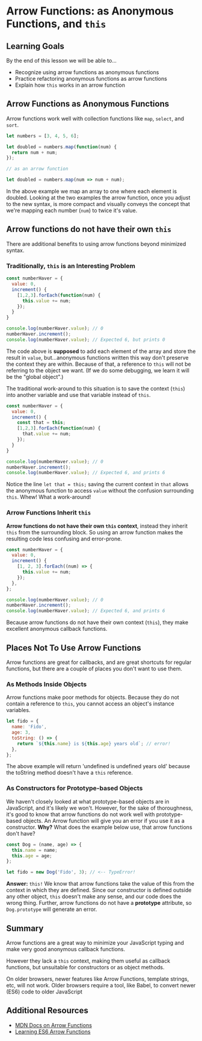 # Arrow Functions: as Anonymous Functions, and `this`

## Learning Goals

By the end of this lesson we will be able to...

- Recognize using arrow functions as anonymous functions
- Practice refactoring anonymous functions as arrow functions
- Explain how `this` works in an arrow function

## Arrow Functions as Anonymous Functions

Arrow functions work well with collection functions like `map`, `select`, and `sort`.

```javascript
let numbers = [3, 4, 5, 6];

let doubled = numbers.map(function(num) {
  return num + num;  
});

// as an arrow function

let doubled = numbers.map(num => num + num);
```

In the above example we map an array to one where each element is doubled.  Looking at the two examples the arrow function, once you adjust to the new syntax, is more compact and visually conveys the concept that we're mapping each number (`num`) to twice it's value.

## Arrow functions do not have their own `this`

There are additional benefits to using arrow functions beyond minimized syntax.  

### Traditionally, `this` is an Interesting Problem

```javascript
const numberHaver = {
  value: 0,
  increment() {
    [1,2,3].forEach(function(num) {
      this.value += num;
    });
  }
}

console.log(numberHaver.value); // 0
numberHaver.increment();
console.log(numberHaver.value); // Expected 6, but prints 0
```

The code above is **supposed** to add each element of the array and store the result in `value`, but...anonymous functions written this way don't preserve the context they are within. Because of that, a reference to `this` will not be referring to the object we want. (If we do some debugging, we learn it will be the "global object".)

The traditional work-around to this situation is to save the context (`this`) into another variable and use that variable instead of `this`.

```javascript
const numberHaver = {
  value: 0,
  increment() {
    const that = this;
    [1,2,3].forEach(function(num) {
      that.value += num;
    });
  }
}

console.log(numberHaver.value); // 0
numberHaver.increment();
console.log(numberHaver.value); // Expected 6, and prints 6
```

Notice the line `let that = this;`  saving the current context in `that` allows the anonymous function to access `value` without the confusion surrounding `this`. Whew!  What a work-around!

### Arrow Functions Inherit `this`

**Arrow functions do not have their own `this` context**, instead they inherit `this` from the surrounding block.  So using an arrow function makes the resulting code less confusing and error-prone.

```javascript
const numberHaver = {
  value: 0,
  increment() {
    [1, 2, 3].forEach((num) => {
      this.value += num;
    });
  },
};

console.log(numberHaver.value); // 0
numberHaver.increment();
console.log(numberHaver.value); // Expected 6, and prints 6
```

Because arrow functions do not have their own context (`this`), they make excellent anonymous callback functions.  

## Places **Not** To Use Arrow Functions

Arrow functions are great for callbacks, and are great shortcuts for regular functions, but there are a couple of places you don't want to use them.

### As Methods Inside Objects

Arrow functions make poor methods for objects.  Because they do not contain a reference to `this`, you cannot access an object's instance variables.

```javascript
let fido = {
  name: 'Fido',
  age: 3,
  toString: () => {
    return `${this.name} is ${this.age} years old`; // error!
  },
};
```

The above example will return 'undefined is undefined years old' because the toString method doesn't have a `this` reference.

### As Constructors for Prototype-based Objects

We haven't closely looked at what prototype-based objects are in JavaScript, and it's likely we won't. However, for the sake of thoroughness, it's good to know that arrow functions do not work well with prototype-based objects. An Arrow function will give you an error if you use it as a constructor.  **Why?**  What does the example below use, that arrow functions don't have?

```javascript
const Dog = (name, age) => {
  this.name = name;
  this.age = age;
};

let fido = new Dog('Fido', 3); // <-- TypeError!
```

**Answer:** `this!` We know that arrow functions take the value of this from the context in which they are defined. Since our constructor is defined outside any other object, `this` doesn't make any sense, and our code does the wrong thing.  Further, arrow functions do not have a **prototype** attribute, so `Dog.prototype` will generate an error.

## Summary

Arrow functions are a great way to minimize your JavaScript typing and make very good anonymous callback functions.

However they lack a `this` context, making them useful as callback functions, but unsuitable for constructors or as object methods.  

On older browsers, newer features like Arrow Functions, template strings, etc, will not work. Older browsers require a tool, like Babel, to convert newer (ES6) code to older JavaScript

## Additional Resources

- [MDN Docs on Arrow Functions](https://developer.mozilla.org/en-US/docs/Web/JavaScript/Reference/Functions/Arrow_functions)
- [Learning ES6 Arrow Functions](https://www.eventbrite.com/engineering/learning-es6-arrow-functions/)
